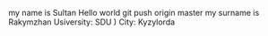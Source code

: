 my name is Sultan
Hello world git push origin master
my surname is Rakymzhan
Usiversity: SDU )
City: Kyzylorda